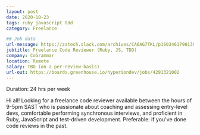 ```yaml
---
layout: post
date: 2020-10-23
tags: ruby javascript tdd
category: Freelance

## Job data
url-message: https://zatech.slack.com/archives/CA6AG7TKL/p1603461790130300
jobtitle: Freelance Code Reviewer (Ruby, JS, TDD)
company: CoGrammar
location: Remote
salary: TBD (on a per-review-basis)
url-out: https://boards.greenhouse.io/hyperiondev/jobs/4291321002
---
```


Duration: 24 hrs per week

Hi all! Looking for a freelance code reviewer available between the hours of 9-5pm SAST who is passionate about coaching and assessing entry-level devs, comfortable performing synchronous interviews, and proficient in Ruby, JavaScript and test-driven development. Preferable: if you've done code reviews in the past.

